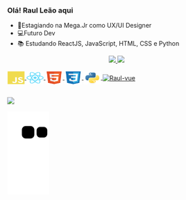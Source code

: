 ### Olá! Raul Leão aqui

- 🌆Estagiando na Mega.Jr como UX/UI Designer
- 💻Futuro Dev
- 📚 Estudando ReactJS, JavaScript, HTML, CSS e Python

<div align="center">
  <a href="https://github.com/Raulleao">
  <img height="180em" src="https://github-readme-stats.vercel.app/api?username=raulleao&show_icons=true&theme=dracula&include_all_commits=true&count_private=true"/>
  <img height="180em" src="https://github-readme-stats.vercel.app/api/top-langs/?username=raulleao&layout=compact&langs_count=7&theme=dracula"/>
</div>
 
 <div style="display: inline_block"><br>
  <img align="center" alt="Raul-Js" height="30" width="40" src="https://raw.githubusercontent.com/devicons/devicon/master/icons/javascript/javascript-plain.svg">
  <img align="center" alt="Raul-React" height="30" width="40" src="https://raw.githubusercontent.com/devicons/devicon/master/icons/react/react-original.svg">
  <img align="center" alt="Raul-HTML" height="30" width="40" src="https://raw.githubusercontent.com/devicons/devicon/master/icons/html5/html5-original.svg">
  <img align="center" alt="Raul-CSS" height="30" width="40" src="https://raw.githubusercontent.com/devicons/devicon/master/icons/css3/css3-original.svg">
  <img align="center" alt="Raul-Python" height="30" width="40" src="https://raw.githubusercontent.com/devicons/devicon/master/icons/python/python-original.svg">
  <img align="center" alt="Raul-vue" height="30" width="40" src="https://cdn.jsdelivr.net/gh/devicons/devicon/icons/vuejs/vuejs-original.svg" />
</div>
  
 ##


<div>
  <a href="https://www.linkedin.com/in/raul-leão-914a4a20b/" target="_blank"><img src="https://img.shields.io/badge/-LinkedIn-%230077B5?style=for-the-badge&logo=linkedin&logoColor=white" target="_blank"></a> 
<div/>
  

  ![Snake animation](https://github.com/Raulleao/raulleao/blob/output/github-contribution-grid-snake.svg)
